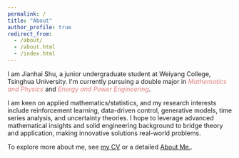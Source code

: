 ```yaml
---
permalink: /
title: "About"
author_profile: true
redirect_from: 
  - /about/
  - /about.html
  - /index.html
---
```


I am Jianhai Shu, a junior undergraduate student at Weiyang College, Tsinghua University. I'm currently pursuing a double major in <span style="font-style:italic; color:rgba(224,128,128,1)">Mathematics and Physics</span> and <span style="font-style:italic; color:rgba(224,128,128,1)">Energy and Power Engineering</span>.

I am keen on applied mathematics/statistics, and my research interests include reinforcement learning, data-driven control, generative models, time series analysis, and uncertainty theories. I hope to leverage advanced mathematical insights and solid engineering background to bridge theory and application, making innovative solutions real-world problems.

To explore more about me, see <a href="/cv/">my CV</a> or a detailed <a href="/posts/2024/blog-post-1/">About Me.</a>.
